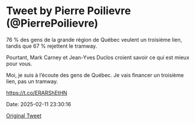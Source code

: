 # Tweet by Pierre Poilievre (@PierrePoilievre)

76 % des gens de la grande région de Québec veulent un troisième lien, tandis que 67 % rejettent le tramway.

Pourtant, Mark Carney et Jean-Yves Duclos croient savoir ce qui est mieux pour vous.

Moi, je suis à l’écoute des gens de Québec. Je vais financer un troisième lien, pas un tramway.

https://t.co/ERARShEtHN

Date: 2025-02-11 23:30:16

[Original Tweet](https://x.com/PierrePoilievre/status/1889456952150769923)
